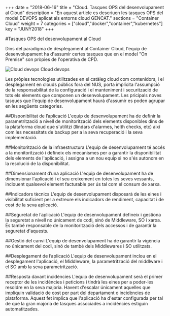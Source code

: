 +++ date = "2018-06-16" title = "Cloud. Tasques OPS del desenvolupament al Cloud" description = "En aquest article es descriuen les tasques OPS del model DEVOPS aplicat als entorns cloud GENCAT." sections = "Container Cloud" weight = 7 categories = ["cloud","docker","container","kubernetes"] key = "JUNY2018" +++

#Tasques OPS del desenvolupament al Cloud

Dins del paradigma de desplegament al Container Cloud, l'equip de desenvolupament ha d'assumir certes tasques que en el model "On Premise" son pròpies de l'operativa de CPD.

![Cloud devops](https://canigo.ctti.gencat.cat/drafts/cloud_devops.JPG) Cloud devops

Les pròpies tecnologies utilitzades en el catàleg cloud com contenidors, i el desplegament en clouds públics fora del NUS, porta implícita l'assumpció de la responsabilitat de la configuració i el manteniment i securització de tots els elements que componen un desenvolupament. Les pricipals noves tasques que l'equip de desenvolupament haurà d'assumir es poden agrupar en les següents categories.

##Disponibilitat de l’aplicació
L'equip de desenvolupament ha de definir la parametrització a nivell de monitorització dels elements disponibles dins de la plataforma cloud que s'utilitzi (llindars d'alarmes, helth checks, etc) així com les necessitats de backup per a la seva recuperació i la seva implementació.

##Monitorització de la infraestructura
L'equip de desenvolupament té accés a la monitorització i defineix els mecanismes per a garantir la disponibilitat dels elements de l'aplicació, i assigna a un nou equip si no s'és autonom en la resolució de la disponibilitat.

##Dimensionament d’una aplicació
L'equip de desenvolupament ha de dimensionar l'aplicació i el seu creixement en totes les seves vessants, inclouent qualsevol element facturable per ús tal com el consum de xarxa.

##Indicadors tècnics
L'equip de desenvolupament disposarà de les eines i visibilitat suficient per a extreure els indicadors de rendiment, capacitat i de cost de la seva aplicació.

##Seguretat de l’aplicació
L'equip de desenvolupament defineix i gestiona la seguretat a nivell no únicament de codi, sinó de Middleware, SO i xarxa. És també responsable de la monitorització dels accessos i de garantir la seguretat d'aquests.

##Gestió del canvi
L'equip de desenvolupament ha de garantir la vigència no únicament del codi, sinó de també dels Middlewares i SO utilitzats.

##Desplegament de l’aplicació
L'equip de desenvolupament inclou en el desplegament l'aplicació, el Middleware, la parametrització del middlware i el SO amb la seva parametrització.

##Resposta davant incidències
L'equip de desenvolupament serà el primer receptor de les incidències i peticions i tindrà les eines per a poder-les resoldre en la seva majoria. Havent d'escalar únicament aquelles que impliquin validació de cost per part del departament o incidències de plataforma. Aquest fet implica que l'aplicació ha d'estar configurada per tal de que la gran majoria de tasques associades a incidències estiguin automatitzades.
